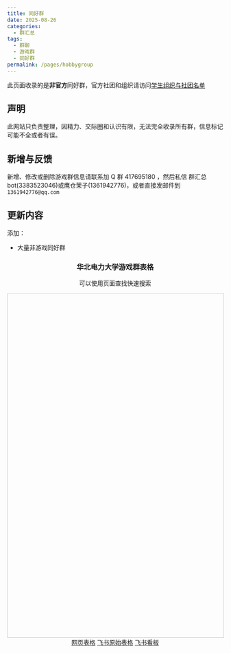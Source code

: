```yaml
---
title: 同好群
date: 2025-08-26
categories:
  - 群汇总
tags:
  - 群聊
  - 游戏群
  - 同好群
permalink: /pages/hobbygroup
---
```

此页面收录的是**非官方**同好群，官方社团和组织请访问[学生组织与社团名单](/pages/association/)

## 声明

此网站只负责整理，因精力、交际圈和认识有限，无法完全收录所有群，信息标记可能不全或者有误。

## 新增与反馈

新增、修改或删除游戏群信息请联系加 Q 群 417695180 ，然后私信 群汇总bot(3383523046)或鹰仓茉子(1361942776)，或者直接发邮件到`1361942776@qq.com`

## 更新内容

添加：

- 大量非游戏同好群

<div class="section" style="text-align:center;">
    <h3>华北电力大学游戏群表格</h3>
    <p>可以使用页面查找快速搜索</p>
    <iframe id="game-table" width="100%" height="800" style="border: 1px solid #ccc;" title="游戏群表格"></iframe>
    <script>
      const now = new Date().getTime();
      document.getElementById("game-table").src = `/html/hobbygroup.html?v=${now}`;
    </script>
</div>
 
<div class="section" style="text-align:center;">
  <div class="section button-group">
    <a class="button" href="https://www.ncepuinfo.cc/table.html"
        target="_blank">网页表格</a>
    <a class="button" href="https://mxo14j8sy9.feishu.cn/share/base/view/shrcnHMU3hpWFz8gB2Kwy03MpZd"
        target="_blank">飞书原始表格</a>
    <a class="button" href="https://mxo14j8sy9.feishu.cn/share/base/view/shrcnZnjOv1oINpT5qyzJUiA47Q"
        target="_blank">飞书看板</a>
  </div>
</div>
